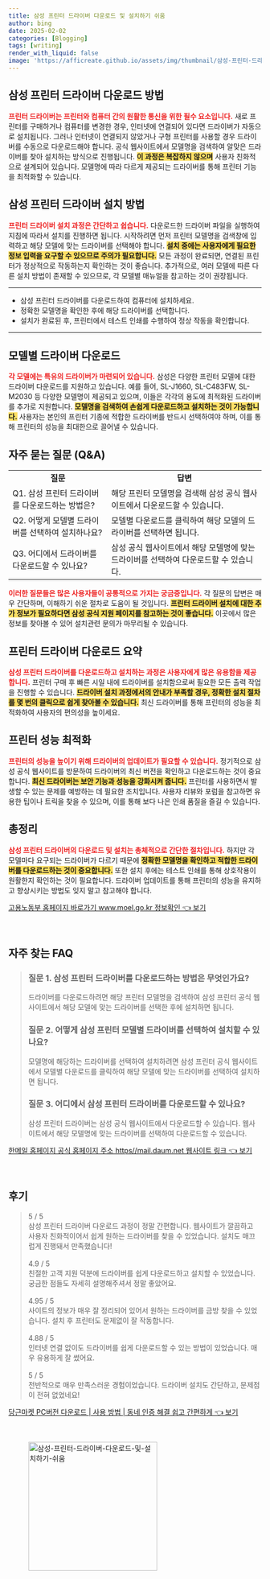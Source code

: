 ```yaml
---
title: 삼성 프린터 드라이버 다운로드 및 설치하기 쉬움
author: bing
date: 2025-02-02
categories: [Blogging]
tags: [writing]
render_with_liquid: false
image: 'https://afficreate.github.io/assets/img/thumbnail/삼성-프린터-드라이버-다운로드-및-설치하기-쉬움.webp'
---
```



<h2 id='프린터 드라이버 다운로드 방법'>삼성 프린터 드라이버 다운로드 방법</h2>

<p><b><span style="color: #ee2323;">프린터 드라이버는 프린터와 컴퓨터 간의 원활한 통신을 위한 필수 요소입니다.</span></b> 새로 프린터를 구매하거나 컴퓨터를 변경한 경우, 인터넷에 연결되어 있다면 드라이버가 자동으로 설치됩니다. 그러나 인터넷이 연결되지 않았거나 구형 프린터를 사용할 경우 드라이버를 수동으로 다운로드해야 합니다. 공식 웹사이트에서 모델명을 검색하여 알맞은 드라이버를 찾아 설치하는 방식으로 진행됩니다. <b><span style="background-color: #ffe066;">이 과정은 복잡하지 않으며</span></b> 사용자 친화적으로 설계되어 있습니다. 모델명에 따라 다르게 제공되는 드라이버를 통해 프린터 기능을 최적화할 수 있습니다.</p>

<h2 id='설치 방법'>삼성 프린터 드라이버 설치 방법</h2>

<p><b><span style="color: #ee2323;">프린터 드라이버 설치 과정은 간단하고 쉽습니다.</span></b> 다운로드한 드라이버 파일을 실행하여 지침에 따라서 설치를 진행하면 됩니다. 시작하려면 먼저 프린터 모델명을 검색창에 입력하고 해당 모델에 맞는 드라이버를 선택해야 합니다. <b><span style="background-color: #ffe066;">설치 중에는 사용자에게 필요한 정보 입력을 요구할 수 있으므로 주의가 필요합니다.</span></b> 모든 과정이 완료되면, 연결된 프린터가 정상적으로 작동하는지 확인하는 것이 좋습니다. 추가적으로, 여러 모델에 따른 다른 설치 방법이 존재할 수 있으므로, 각 모델별 매뉴얼을 참고하는 것이 권장됩니다.</p>

<hr />

<ul>
    <li>삼성 프린터 드라이버를 다운로드하여 컴퓨터에 설치하세요.</li>
    <li>정확한 모델명을 확인한 후에 해당 드라이버를 선택합니다.</li>
    <li>설치가 완료된 후, 프린터에서 테스트 인쇄를 수행하여 정상 작동을 확인합니다.</li>
</ul>

<hr />

<h2 id='모델별 드라이버 다운로드'>모델별 드라이버 다운로드</h2>

<p><b><span style="color: #ee2323;">각 모델에는 특유의 드라이버가 마련되어 있습니다.</span></b> 삼성은 다양한 프린터 모델에 대한 드라이버 다운로드를 지원하고 있습니다. 예를 들어, SL-J1660, SL-C483FW, SL-M2030 등 다양한 모델명이 제공되고 있으며, 이들은 각각의 용도에 최적화된 드라이버를 추가로 지원합니다. <b><span style="background-color: #ffe066;">모델명을 검색하여 손쉽게 다운로드하고 설치하는 것이 가능합니다.</span></b> 사용자는 본인의 프린터 기종에 적합한 드라이버를 반드시 선택하여야 하며, 이를 통해 프린터의 성능을 최대한으로 끌어낼 수 있습니다.</p>

<h2 id='자주 묻는 질문'>자주 묻는 질문 (Q&A)</h2>

<table>
    <tr>
        <td style="text-align: center; height: 17px;"><b>질문</b></td>
        <td style="text-align: center; height: 17px;"><b>답변</b></td>
    </tr>
    <tr>
        <td>Q1. 삼성 프린터 드라이버를 다운로드하는 방법은?</td>
        <td>해당 프린터 모델명을 검색해 삼성 공식 웹사이트에서 다운로드할 수 있습니다.</td>
    </tr>
    <tr>
        <td>Q2. 어떻게 모델별 드라이버를 선택하여 설치하나요?</td>
        <td>모델별 다운로드를 클릭하여 해당 모델의 드라이버를 선택하면 됩니다.</td>
    </tr>
    <tr>
        <td>Q3. 어디에서 드라이버를 다운로드할 수 있나요?</td>
        <td>삼성 공식 웹사이트에서 해당 모델명에 맞는 드라이버를 선택하여 다운로드할 수 있습니다.</td>
    </tr>
</table>

<p><b><span style="color: #ee2323;">이러한 질문들은 많은 사용자들이 공통적으로 가지는 궁금증입니다.</span></b> 각 질문의 답변은 매우 간단하며, 이해하기 쉬운 절차로 도움이 될 것입니다. <b><span style="background-color: #ffe066;">프린터 드라이버 설치에 대한 추가 정보가 필요하다면 삼성 공식 지원 페이지를 참고하는 것이 좋습니다.</span></b> 이곳에서 많은 정보를 찾아볼 수 있어 설치관련 문의가 마무리될 수 있습니다.</p>

<h2 id='프린터 드라이버 다운로드 요약'>프린터 드라이버 다운로드 요약</h2>

<p><b><span style="color: #ee2323;">삼성 프린터 드라이버를 다운로드하고 설치하는 과정은 사용자에게 많은 유용함을 제공합니다.</span></b> 프린터 구매 후 빠른 시일 내에 드라이버를 설치함으로써 필요한 모든 출력 작업을 진행할 수 있습니다. <b><span style="background-color: #ffe066;">드라이버 설치 과정에서의 안내가 부족할 경우, 정확한 설치 절차를 몇 번의 클릭으로 쉽게 찾아볼 수 있습니다.</span></b> 최신 드라이버를 통해 프린터의 성능을 최적화하여 사용자의 편의성을 높이세요.</p>

<h2 id='프린터 성능 최적화'>프린터 성능 최적화</h2>

<p><b><span style="color: #ee2323;">프린터의 성능을 높이기 위해 드라이버의 업데이트가 필요할 수 있습니다.</span></b> 정기적으로 삼성 공식 웹사이트를 방문하여 드라이버의 최신 버전을 확인하고 다운로드하는 것이 중요합니다. <b><span style="background-color: #ffe066;">최신 드라이버는 보안 기능과 성능을 강화시켜 줍니다.</span></b> 프린터를 사용하면서 발생할 수 있는 문제를 예방하는 데 필요한 조치입니다. 사용자 리뷰와 포럼을 참고하면 유용한 팁이나 트릭을 찾을 수 있으며, 이를 통해 보다 나은 인쇄 품질을 즐길 수 있습니다.</p>

<h2 id='총정리'>총정리</h2>

<p><b><span style="color: #ee2323;">삼성 프린터 드라이버의 다운로드 및 설치는 총체적으로 간단한 절차입니다.</span></b> 하지만 각 모델마다 요구되는 드라이버가 다르기 때문에 <b><span style="background-color: #ffe066;">정확한 모델명을 확인하고 적합한 드라이버를 다운로드하는 것이 중요합니다.</span></b> 또한 설치 후에는 테스트 인쇄를 통해 상호작용이 원활한지 확인하는 것이 필요합니다. 드라이버 업데이트를 통해 프린터의 성능을 유지하고 향상시키는 방법도 잊지 말고 참고해야 합니다.</p>


<p><a class="click-button" title="고용노동부 홈페이지 바로가기 www.moel.go.kr 정보확인" href="https://afficreate.github.io/posts/%EA%B3%A0%EC%9A%A9%EB%85%B8%EB%8F%99%EB%B6%80-%ED%99%88%ED%8E%98%EC%9D%B4%EC%A7%80-%EB%B0%94%EB%A1%9C%EA%B0%80%EA%B8%B0-www.moel.go.kr-%EC%A0%95%EB%B3%B4%ED%99%95%EC%9D%B8/" rel="dofollow">고용노동부 홈페이지 바로가기 www.moel.go.kr 정보확인 👈 보기</a></p><br>
<h2 id='자주_찾는_FAQ'>자주 찾는 FAQ</h2>
<div itemscope="" itemtype="https://schema.org/FAQPage"> 
<blockquote> 
<div itemscope="" itemprop="mainEntity" itemtype="https://schema.org/Question"> 
<h3 itemprop="name">질문 1. 삼성 프린터 드라이버를 다운로드하는 방법은 무엇인가요?</h3> 
<div itemscope="" itemprop="acceptedAnswer" itemtype="https://schema.org/Answer"> 
<span itemprop="text"> 
<p>드라이버를 다운로드하려면 해당 프린터 모델명을 검색하여 삼성 프린터 공식 웹사이트에서 해당 모델에 맞는 드라이버를 선택한 후에 설치하면 됩니다.</p> 
</span> 
</div> 
</div> 
<div itemscope="" itemprop="mainEntity" itemtype="https://schema.org/Question"> 
<h3 itemprop="name">질문 2. 어떻게 삼성 프린터 모델별 드라이버를 선택하여 설치할 수 있나요?</h3> 
<div itemscope="" itemprop="acceptedAnswer" itemtype="https://schema.org/Answer"> 
<span itemprop="text"> 
<p>모델명에 해당하는 드라이버를 선택하여 설치하려면 삼성 프린터 공식 웹사이트에서 모델별 다운로드를 클릭하여 해당 모델에 맞는 드라이버를 선택하여 설치하면 됩니다.</p> 
</span> 
</div> 
</div> 
<div itemscope="" itemprop="mainEntity" itemtype="https://schema.org/Question"> 
<h3 itemprop="name">질문 3. 어디에서 삼성 프린터 드라이버를 다운로드할 수 있나요?</h3> 
<div itemscope="" itemprop="acceptedAnswer" itemtype="https://schema.org/Answer"> 
<span itemprop="text"> 
<p>삼성 프린터 드라이버는 삼성 공식 웹사이트에서 다운로드할 수 있습니다. 웹사이트에서 해당 모델명에 맞는 드라이버를 선택하여 다운로드할 수 있습니다.</p> 
</span> 
</div> 
</div> 
</blockquote> 
</div>
<p><a class="click-button" title="한메일 홈페이지 공식 홈페이지 주소 https//mail.daum.net 웹사이트 링크" href="https://afficreate.github.io/posts/%ED%95%9C%EB%A9%94%EC%9D%BC-%ED%99%88%ED%8E%98%EC%9D%B4%EC%A7%80-%EA%B3%B5%EC%8B%9D-%ED%99%88%ED%8E%98%EC%9D%B4%EC%A7%80-%EC%A3%BC%EC%86%8C-httpsmail.daum.net-%EC%9B%B9%EC%82%AC%EC%9D%B4%ED%8A%B8-%EB%A7%81%ED%81%AC/" rel="dofollow">한메일 홈페이지 공식 홈페이지 주소 https//mail.daum.net 웹사이트 링크 👈 보기</a></p><br>
<h2 id='후기'>후기</h2>
<div itemscope itemtype="https://schema.org/Product">
  <blockquote>
  <div itemprop="review" itemscope itemtype="https://schema.org/Review">
      <div itemprop="reviewRating" itemscope itemtype="https://schema.org/Rating"> <span itemprop="ratingValue">5</span> / <span itemprop="bestRating">5</span> </div>
      <span itemprop="reviewBody">삼성 프린터 드라이버 다운로드 과정이 정말 간편합니다. 웹사이트가 깔끔하고 사용자 친화적이어서 쉽게 원하는 드라이버를 찾을 수 있었습니다. 설치도 매끄럽게 진행돼서 만족했습니다!</span>
  </div>
  <br>
  <div itemprop="review" itemscope itemtype="https://schema.org/Review">
      <div itemprop="reviewRating" itemscope itemtype="https://schema.org/Rating"> <span itemprop="ratingValue">4.9</span> / <span itemprop="bestRating">5</span> </div>
      <span itemprop="reviewBody">친절한 고객 지원 덕분에 드라이버를 쉽게 다운로드하고 설치할 수 있었습니다. 궁금한 점들도 자세히 설명해주셔서 정말 좋았어요.</span>
  </div>
  <br>
  <div itemprop="review" itemscope itemtype="https://schema.org/Review">
      <div itemprop="reviewRating" itemscope itemtype="https://schema.org/Rating"> <span itemprop="ratingValue">4.95</span> / <span itemprop="bestRating">5</span> </div>
      <span itemprop="reviewBody">사이트의 정보가 매우 잘 정리되어 있어서 원하는 드라이버를 금방 찾을 수 있었습니다. 설치 후 프린터도 문제없이 잘 작동합니다.</span>
  </div>
  <br>
  <div itemprop="review" itemscope itemtype="https://schema.org/Review">
      <div itemprop="reviewRating" itemscope itemtype="https://schema.org/Rating"> <span itemprop="ratingValue">4.88</span> / <span itemprop="bestRating">5</span> </div>
      <span itemprop="reviewBody">인터넷 연결 없이도 드라이버를 쉽게 다운로드할 수 있는 방법이 있었습니다. 매우 유용하게 잘 썼어요.</span>
  </div>
  <br>
  <div itemprop="review" itemscope itemtype="https://schema.org/Review">
      <div itemprop="reviewRating" itemscope itemtype="https://schema.org/Rating"> <span itemprop="ratingValue">5</span> / <span itemprop="bestRating">5</span> </div>
      <span itemprop="reviewBody">전반적으로 매우 만족스러운 경험이었습니다. 드라이버 설치도 간단하고, 문제점이 전혀 없었네요!</span>
  </div>
  </blockquote>
</div>
<p><a class="click-button" title="당근마켓 PC버전 다운로드 | 사용 방법 | 동네 인증 해결 쉽고 간편하게" href="https://afficreate.github.io/posts/%EB%8B%B9%EA%B7%BC%EB%A7%88%EC%BC%93-PC%EB%B2%84%EC%A0%84-%EB%8B%A4%EC%9A%B4%EB%A1%9C%EB%93%9C-%EC%82%AC%EC%9A%A9-%EB%B0%A9%EB%B2%95-%EB%8F%99%EB%84%A4-%EC%9D%B8%EC%A6%9D-%ED%95%B4%EA%B2%B0-%EC%89%BD%EA%B3%A0-%EA%B0%84%ED%8E%B8%ED%95%98%EA%B2%8C/" rel="dofollow">당근마켓 PC버전 다운로드 | 사용 방법 | 동네 인증 해결 쉽고 간편하게 👈 보기</a></p><br>
<figure class="image"><img src="https://afficreate.github.io/assets/img/thumbnail/삼성-프린터-드라이버-다운로드-및-설치하기-쉬움.webp" alt="삼성-프린터-드라이버-다운로드-및-설치하기-쉬움" width="256" height="256"></figure>